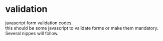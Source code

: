 # validation
javascript form validation codes.<br>
this should be some javascript to validate forms or make them mandatory.<br>
Several nippes will follow.<br>
